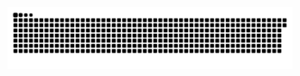 <picture>
  <source media="(prefers-color-scheme: dark)" srcset="https://raw.githubusercontent.com/clement2026/clement2026/output/github-contribution-grid-snake-dark.svg">
  <source media="(prefers-color-scheme: light)" srcset="https://raw.githubusercontent.com/clement2026/clement2026/output/github-contribution-grid-snake.svg">
  <img alt="github contribution grid snake animation" src="https://raw.githubusercontent.com/clement2026/clement2026/output/github-contribution-grid-snake.svg">
</picture>